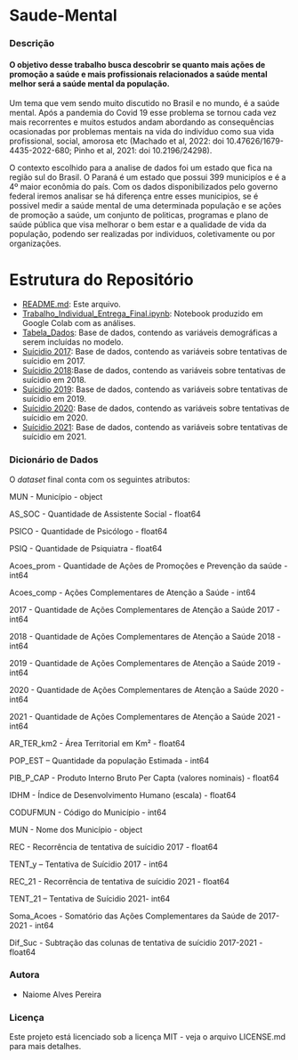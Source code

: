 # Saude-Mental

### Descrição

#### O objetivo desse trabalho busca descobrir se quanto mais ações de promoção a saúde e mais profissionais relacionados a saúde mental melhor será a saúde mental da população.

Um tema que vem sendo muito discutido no Brasil e no mundo, é a saúde mental. Após a pandemia do Covid 19 esse problema se tornou cada vez mais recorrentes e muitos estudos andam abordando as consequências ocasionadas por problemas mentais na vida do indivíduo como sua vida profissional, social, amorosa etc (Machado et al, 2022: doi 10.47626/1679-4435-2022-680; Pinho et al, 2021: doi 10.2196/24298).

O contexto escolhido para a analise de dados foi um estado que fica na região sul do Brasil. O Paraná é um estado que possui 399 municipíos e é a 4º maior econômia do país. Com os dados disponibilizados pelo governo federal iremos analisar se há diferença entre esses municipios, se é possivel medir a saúde mental de uma determinada população e se ações de promoção a saúde, um conjunto de politicas, programas e plano de saúde pública que visa melhorar o bem estar e a qualidade de vida da população, podendo ser realizadas por individuos, coletivamente ou por organizações.


# **Estrutura do Repositório**

- [README.md](https://github.com/Naiomeap/Saude-Mental/blob/main/README.md): Este arquivo.
- [Trabalho_Individual_Entrega_Final.ipynb](https://github.com/Naiomeap/Saude-Mental/blob/main/Trabalho_Individual_Entrega_Final.ipynb): Notebook produzido em Google Colab com as análises.
- [Tabela_Dados](https://github.com/Naiomeap/Saude-Mental/blob/main/Tabela_dados.csv): Base de dados, contendo as variáveis demográficas a serem incluídas no modelo.
- [Suícidio 2017](https://github.com/Naiomeap/Saude-Mental/blob/main/Suicidio%202017.csv): Base de dados, contendo as variáveis sobre tentativas de suícidio em 2017.
- [Suícidio 2018](https://github.com/Naiomeap/Saude-Mental/blob/main/Suicidio%202018.csv):Base de dados, contendo as variáveis sobre tentativas de suícidio em 2018.
- [Suícidio 2019](https://github.com/Naiomeap/Saude-Mental/blob/main/Suicidio%202019.csv): Base de dados, contendo as variáveis sobre tentativas de suícidio em 2019.
- [Suícidio 2020](https://github.com/Naiomeap/Saude-Mental/blob/main/Suicidio%202020.csv): Base de dados, contendo as variáveis sobre tentativas de suícidio em 2020.
- [Suícidio 2021](https://github.com/Naiomeap/Saude-Mental/blob/main/Suicidio%202021.csv): Base de dados, contendo as variáveis sobre tentativas de suícidio em 2021.

### Dicionário de Dados

O *dataset* final conta com os seguintes atributos:

MUN - Município - object

AS_SOC - Quantidade de Assistente Social - float64

PSICO - Quantidade de Psicólogo - float64

PSIQ - Quantidade de Psiquiatra - float64

Acoes_prom - Quantidade de Ações de Promoções e Prevenção da saúde - int64

Acoes_comp - Ações Complementares de Atenção a Saúde - int64

2017 - Quantidade de Ações Complementares de Atenção a Saúde 2017 - int64

2018 - Quantidade de Ações Complementares de Atenção a Saúde 2018 - int64

2019 - Quantidade de Ações Complementares de Atenção a Saúde 2019 - int64

2020 - Quantidade de Ações Complementares de Atenção a Saúde 2020 - int64

2021 - Quantidade de Ações Complementares de Atenção a Saúde 2021 - int64

AR_TER_km2 - Área Territorial em Km² - float64

POP_EST – Quantidade da população Estimada - int64

PIB_P_CAP - Produto Interno Bruto Per Capta (valores nominais) - float64

IDHM - Índice de Desenvolvimento Humano (escala) - float64

CODUFMUN - Código do Município - int64

MUN - Nome dos Município - object

REC - Recorrência de tentativa de suícidio 2017 - float64

TENT_y – Tentativa de Suícidio 2017 - int64

REC_21 - Recorrência de tentativa de suícidio 2021 - float64

TENT_21 – Tentativa de Suícidio 2021- int64

Soma_Acoes - Somatório das Ações Complementares da Saúde de 2017-2021 - int64

Dif_Suc - Subtração das colunas de tentativa de suícidio 2017-2021 - float64


### Autora

- Naiome Alves Pereira

### Licença

Este projeto está licenciado sob a licença MIT - veja o arquivo LICENSE.md para mais detalhes.

